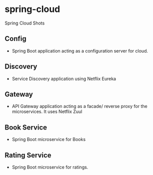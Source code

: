 # spring-cloud
Spring Cloud Shots

## Config 

- Spring Boot application acting as a configuration server for cloud. 

## Discovery

- Service Discovery application using Netflix Eureka

## Gateway

- API Gateway application acting as a facade/ reverse proxy for the microservices. It uses Netflix Zuul

## Book Service

- Spring Boot microservice for Books 

## Rating Service

- Spring Boot microservice for ratings.
